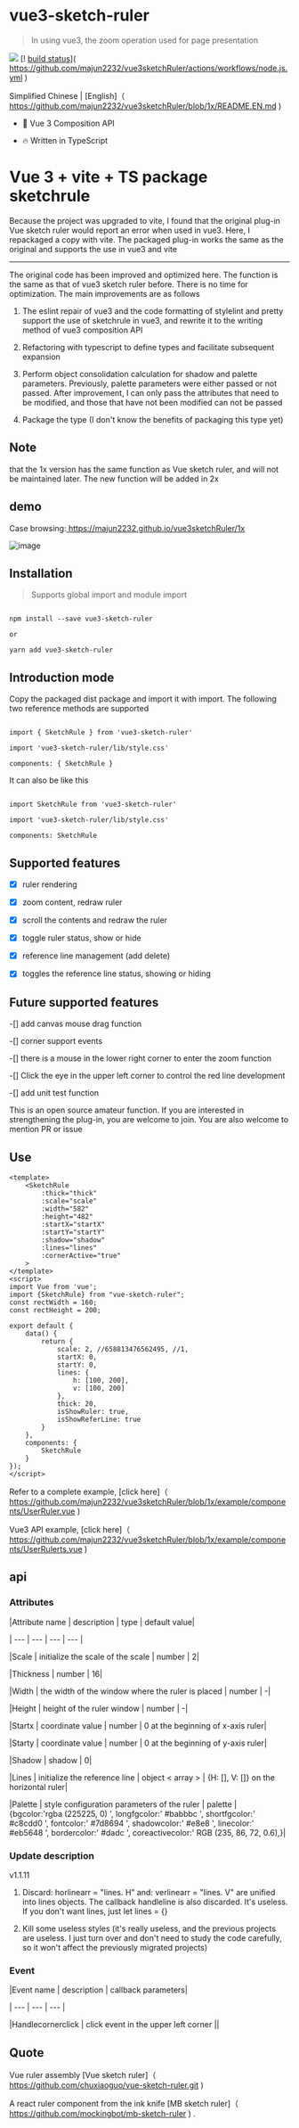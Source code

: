 # vue3-sketch-ruler

>In using vue3, the zoom operation used for page presentation

[![]( https://camo.githubusercontent.com/28479a7a834310a667f36760a27283f7389e864a/68747470733a2f2f696d672e736869656c64732e696f2f6e706d2f6c2f76322d646174657069636b65722e737667 )]( https://camo.githubusercontent.com/28479a7a834310a667f36760a27283f7389e864a/68747470733a2f2f696d672e736869656c64732e696f2f6e706d2f6c2f76322d646174657069636b65722e737667 ) [! [build status]( https://github.com/majun2232/vue3sketchRuler/actions/workflows/node.js.yml/badge.svg?branch=master )]( https://github.com/majun2232/vue3sketchRuler/actions/workflows/node.js.yml )

Simplified Chinese | [English]（ https://github.com/majun2232/vue3sketchRuler/blob/1x/README.EN.md )

- 💪 Vue 3 Composition API

- 🔥 Written in TypeScript

# Vue 3 + vite + TS package sketchrule

Because the project was upgraded to vite, I found that the original plug-in Vue sketch ruler would report an error when used in vue3. Here, I repackaged a copy with vite. The packaged plug-in works the same as the original and supports the use in vue3 and vite

---

The original code has been improved and optimized here. The function is the same as that of vue3 sketch ruler before. There is no time for optimization. The main improvements are as follows

1. The eslint repair of vue3 and the code formatting of stylelint and pretty support the use of sketchrule in vue3, and rewrite it to the writing method of vue3 composition API

2. Refactoring with typescript to define types and facilitate subsequent expansion

3. Perform object consolidation calculation for shadow and palette parameters. Previously, palette parameters were either passed or not passed. After improvement, I can only pass the attributes that need to be modified, and those that have not been modified can not be passed

4. Package the type (I don't know the benefits of packaging this type yet)

## Note
 that the 1x version has the same function as Vue sketch ruler, and will not be maintained later. The new function will be added in 2x

## demo

Case browsing:[ https://majun2232.github.io/vue3sketchRuler/1x ]( https://majun2232.github.io/vue3sketchRuler/1x )

![image]( https://github.com/majun2232/vue3sketchRuler/blob/1x/example/assets/demo.png )

## Installation

>Supports global import and module import

```

npm install --save vue3-sketch-ruler

or

yarn add vue3-sketch-ruler

```

## Introduction mode

Copy the packaged dist package and import it with import. The following two reference methods are supported

```

import { SketchRule } from 'vue3-sketch-ruler'

import 'vue3-sketch-ruler/lib/style.css'

components: { SketchRule }

```

It can also be like this

```

import SketchRule from 'vue3-sketch-ruler'

import 'vue3-sketch-ruler/lib/style.css'

components: SketchRule

```

## Supported features

-[x] ruler rendering

-[x] zoom content, redraw ruler

-[x] scroll the contents and redraw the ruler

-[x] toggle ruler status, show or hide

-[x] reference line management (add delete)

-[x] toggles the reference line status, showing or hiding

## Future supported features

-[] add canvas mouse drag function

-[] corner support events

-[] there is a mouse in the lower right corner to enter the zoom function

-[] Click the eye in the upper left corner to control the red line development

-[] add unit test function

This is an open source amateur function. If you are interested in strengthening the plug-in, you are welcome to join. You are also welcome to mention PR or issue

## Use

```
<template>
    <SketchRule
        :thick="thick"
        :scale="scale"
        :width="582"
        :height="482"
        :startX="startX"
        :startY="startY"
        :shadow="shadow"
        :lines="lines"
        :cornerActive="true"
    >
</template>
<script>
import Vue from 'vue';
import {SketchRule} from "vue-sketch-ruler";
const rectWidth = 160;
const rectHeight = 200;

export default {
    data() {
        return {
            scale: 2, //658813476562495, //1,
            startX: 0,
            startY: 0,
            lines: {
                h: [100, 200],
                v: [100, 200]
            },
            thick: 20,
            isShowRuler: true,
            isShowReferLine: true
        }
    },
    components: {
        SketchRule
    }
});
</script>
```

Refer to a complete example, [click here]（ https://github.com/majun2232/vue3sketchRuler/blob/1x/example/components/UserRuler.vue )

Vue3 API example, [click here]（ https://github.com/majun2232/vue3sketchRuler/blob/1x/example/components/UserRulerts.vue )

## api

### Attributes

|Attribute name | description | type | default value|

| --- | --- | --- | --- |

|Scale | initialize the scale of the scale | number | 2|

|Thickness | number | 16|

|Width | the width of the window where the ruler is placed | number | -|

|Height | height of the ruler window | number | -|

|Startx | coordinate value | number | 0 at the beginning of x-axis ruler|

|Starty | coordinate value | number | 0 at the beginning of y-axis ruler|

|Shadow | shadow | 0|

|Lines | initialize the reference line | object < array > | {H: [], V: []} on the horizontal ruler|

|Palette | style configuration parameters of the ruler | palette | {bgcolor:'rgba (225225, 0) ', longfgcolor:' #babbbc ', shortfgcolor:' #c8cdd0 ', fontcolor:' #7d8694 ', shadowcolor:' #e8e8 ', linecolor:' #eb5648 ', bordercolor:' #dadc ', coreactivecolor:' RGB (235, 86, 72, 0.6),}|

### Update description

v1.1.11

1. Discard: horlinearr = "lines. H" and: verlinearr = "lines. V" are unified into lines objects. The callback handleline is also discarded. It's useless. If you don't want lines, just let lines = {}

2. Kill some useless styles (it's really useless, and the previous projects are useless. I just turn over and don't need to study the code carefully, so it won't affect the previously migrated projects)

### Event

|Event name | description | callback parameters|

| --- | --- | --- |

|Handlecornerclick | click event in the upper left corner ||

## Quote

Vue ruler assembly [Vue sketch ruler]（ https://github.com/chuxiaoguo/vue-sketch-ruler.git )

A react ruler component from the ink knife [MB sketch ruler]（ https://github.com/mockingbot/mb-sketch-ruler ) .
